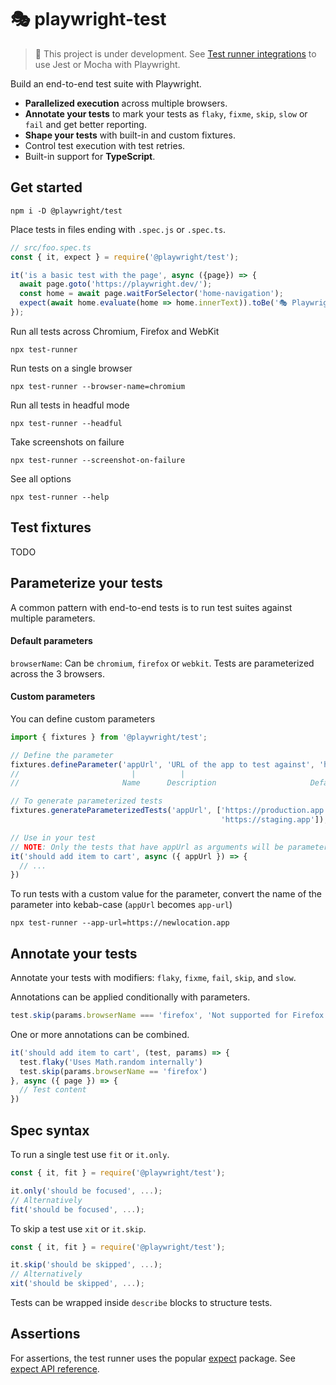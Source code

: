 # 🎭 playwright-test

> 🚧 This project is under development. See [Test runner integrations](https://playwright.dev/#path=docs%2Ftest-runners.md&q=) to use Jest or Mocha with Playwright.

Build an end-to-end test suite with Playwright.

- **Parallelized execution** across multiple browsers.
- **Annotate your tests** to mark your tests as `flaky`, `fixme`, `skip`, `slow` or `fail` and get better reporting.
- **Shape your tests** with built-in and custom fixtures.
- Control test execution with test retries.
- Built-in support for **TypeScript**.

## Get started
```
npm i -D @playwright/test
```

Place tests in files ending with `.spec.js` or `.spec.ts`.

```js
// src/foo.spec.ts
const { it, expect } = require('@playwright/test');

it('is a basic test with the page', async ({page}) => {
  await page.goto('https://playwright.dev/');
  const home = await page.waitForSelector('home-navigation');
  expect(await home.evaluate(home => home.innerText)).toBe('🎭 Playwright');
});
```

Run all tests across Chromium, Firefox and WebKit

```
npx test-runner
```

Run tests on a single browser

```
npx test-runner --browser-name=chromium
```

Run all tests in headful mode

```
npx test-runner --headful
```

Take screenshots on failure

```
npx test-runner --screenshot-on-failure
```

See all options

```
npx test-runner --help
```

## Test fixtures
TODO

## Parameterize your tests
A common pattern with end-to-end tests is to run test suites against multiple
parameters.

#### Default parameters
`browserName`: Can be `chromium`, `firefox` or `webkit`. Tests are parameterized
across the 3 browsers.

#### Custom parameters
You can define custom parameters

```js
import { fixtures } from '@playwright/test';

// Define the parameter
fixtures.defineParameter('appUrl', 'URL of the app to test against', 'http://localhost');
//                         |          |                               |
//                       Name      Description                     Default value

// To generate parameterized tests
fixtures.generateParameterizedTests('appUrl', ['https://production.app',
                                               'https://staging.app']);

// Use in your test
// NOTE: Only the tests that have appUrl as arguments will be parameterized
it('should add item to cart', async ({ appUrl }) => {
  // ...
})
```

To run tests with a custom value for the parameter, convert the name of the parameter
into kebab-case (`appUrl` becomes `app-url`)

```
npx test-runner --app-url=https://newlocation.app
```

## Annotate your tests
Annotate your tests with modifiers: `flaky`, `fixme`, `fail`, `skip`, and `slow`.

Annotations can be applied conditionally with parameters.

```js
test.skip(params.browserName === 'firefox', 'Not supported for Firefox')
```

One or more annotations can be combined.

```js
it('should add item to cart', (test, params) => {
  test.flaky('Uses Math.random internally')
  test.skip(params.browserName == 'firefox')
}, async ({ page }) => {
  // Test content
})
```

## Spec syntax

To run a single test use `fit` or `it.only`.

```js
const { it, fit } = require('@playwright/test');

it.only('should be focused', ...);
// Alternatively
fit('should be focused', ...);
```

To skip a test use `xit` or `it.skip`.

```js
const { it, fit } = require('@playwright/test');

it.skip('should be skipped', ...);
// Alternatively
xit('should be skipped', ...);
```

Tests can be wrapped inside `describe` blocks to structure tests.

## Assertions

For assertions, the test runner uses the popular [expect](https://www.npmjs.com/package/expect) package. See
[expect API reference](https://jestjs.io/docs/en/expect).
